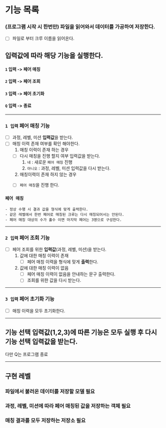 # 기능 목록

### (프로그램 시작 시 한번만) 파일을 읽어와서 데이터를 가공하여 저장한다.
- [ ] 파일로 부터 크루 이름을 읽어온다.

## 입력값에 따라 해당 기능을 실행한다.

#### `1` 입력 -> 페어 매칭

#### `2` 입력 -> 페어 조회

#### `3` 입력 -> 페어 초기화

#### `Q` 입력 -> 종료

---

### `1 입력` 페어 매칭 기능
- [ ] 과정, 레벨, 미션 **입력값**을 받는다.
- [ ] 매칭 이력 존재 여부를 확인 해야한다. 
  1) 매칭 이력이 존재 하는 경우
    - [ ] 다시 매칭을 진행 할지 여부 입력값을 받는다.
      1) `네` : 새로운 `페어 매칭` 진행
      2) `아니오` : 과정, 레벨, 미션 입력값을 다시 받는다.
      
  2) 매칭이력이 존재 하지 않는 경우
    -[ ] `페어 매칭`을 진행 한다.

  
### `페어 매칭`
    - 정상 수행 시 결과 값을 형식에 맞게 출력한다.
    - 같은 레벨에서 한번 페어로 매칭된 크루는 다시 매칭되어서는 안된다.
    - 페어 매칭 대상의 수가 홀수 이면 마지막 페어는 3명으로 구성한다.
---

### `2 입력` 페어 조회 기능
- [ ] 페어 조회를 위한 **입력값**(과정, 레벨, 미션)을 받는다.
    1) 값에 대한 매칭 이력이 존재
        - [ ] 페어 매칭 이력을 형식에 맞게 **출력**한다.
    2) 값에 대한 매칭 이력이 없음
        - [ ] 페어 매칭 이력이 없음을 안내하는 문구 출력한다.
        - [ ] 조회를 위한 값을 다시 받는다.

---
### `3 입력` 페어 초기화 기능
- [ ] 매칭 이력을 모두 초기화한다.

---

## 기능 선택 입력값(1,2,3)에 따른 기능은 모두 실행 후 다시 기능 선택 입력값을 받는다. 
다만 Q는 프로그램 종료

---

## 구현 레벨

### 파일에서 불러온 데이터를 저장할 모델 필요

### 과정, 레벨, 미션에 따라 페어 매칭된 값을 저장하는 객체 필요 
### 매칭 결과를 모두 저장하는 저장소 필요